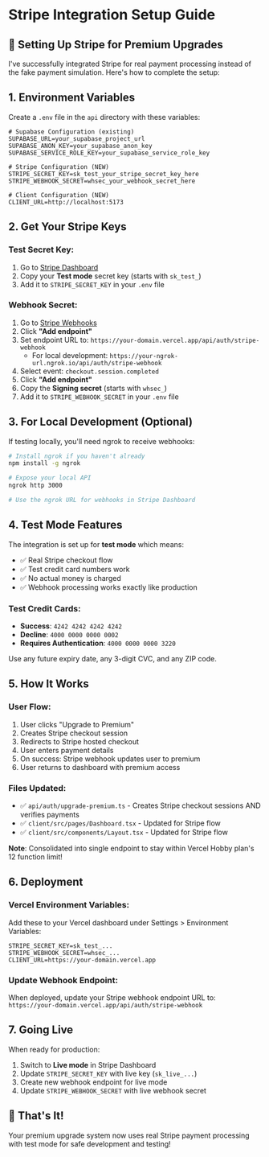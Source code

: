 # Stripe Integration Setup Guide

## 🚀 Setting Up Stripe for Premium Upgrades

I've successfully integrated Stripe for real payment processing instead of the fake payment simulation. Here's how to complete the setup:

## 1. Environment Variables

Create a `.env` file in the `api` directory with these variables:

```env
# Supabase Configuration (existing)
SUPABASE_URL=your_supabase_project_url
SUPABASE_ANON_KEY=your_supabase_anon_key
SUPABASE_SERVICE_ROLE_KEY=your_supabase_service_role_key

# Stripe Configuration (NEW)
STRIPE_SECRET_KEY=sk_test_your_stripe_secret_key_here
STRIPE_WEBHOOK_SECRET=whsec_your_webhook_secret_here

# Client Configuration (NEW)
CLIENT_URL=http://localhost:5173
```

## 2. Get Your Stripe Keys

### Test Secret Key:
1. Go to [Stripe Dashboard](https://dashboard.stripe.com/test/apikeys)
2. Copy your **Test mode** secret key (starts with `sk_test_`)
3. Add it to `STRIPE_SECRET_KEY` in your `.env` file

### Webhook Secret:
1. Go to [Stripe Webhooks](https://dashboard.stripe.com/test/webhooks)
2. Click **"Add endpoint"**
3. Set endpoint URL to: `https://your-domain.vercel.app/api/auth/stripe-webhook`
   - For local development: `https://your-ngrok-url.ngrok.io/api/auth/stripe-webhook`
4. Select event: `checkout.session.completed`
5. Click **"Add endpoint"**
6. Copy the **Signing secret** (starts with `whsec_`)
7. Add it to `STRIPE_WEBHOOK_SECRET` in your `.env` file

## 3. For Local Development (Optional)

If testing locally, you'll need ngrok to receive webhooks:

```bash
# Install ngrok if you haven't already
npm install -g ngrok

# Expose your local API
ngrok http 3000

# Use the ngrok URL for webhooks in Stripe Dashboard
```

## 4. Test Mode Features

The integration is set up for **test mode** which means:
- ✅ Real Stripe checkout flow
- ✅ Test credit card numbers work
- ✅ No actual money is charged
- ✅ Webhook processing works exactly like production

### Test Credit Cards:
- **Success**: `4242 4242 4242 4242`
- **Decline**: `4000 0000 0000 0002`
- **Requires Authentication**: `4000 0000 0000 3220`

Use any future expiry date, any 3-digit CVC, and any ZIP code.

## 5. How It Works

### User Flow:
1. User clicks "Upgrade to Premium"
2. Creates Stripe checkout session
3. Redirects to Stripe hosted checkout
4. User enters payment details
5. On success: Stripe webhook updates user to premium
6. User returns to dashboard with premium access

### Files Updated:
- ✅ `api/auth/upgrade-premium.ts` - Creates Stripe checkout sessions AND verifies payments
- ✅ `client/src/pages/Dashboard.tsx` - Updated for Stripe flow
- ✅ `client/src/components/Layout.tsx` - Updated for Stripe flow

**Note**: Consolidated into single endpoint to stay within Vercel Hobby plan's 12 function limit!

## 6. Deployment

### Vercel Environment Variables:
Add these to your Vercel dashboard under Settings > Environment Variables:
```
STRIPE_SECRET_KEY=sk_test_...
STRIPE_WEBHOOK_SECRET=whsec_...
CLIENT_URL=https://your-domain.vercel.app
```

### Update Webhook Endpoint:
When deployed, update your Stripe webhook endpoint URL to:
`https://your-domain.vercel.app/api/auth/stripe-webhook`

## 7. Going Live

When ready for production:
1. Switch to **Live mode** in Stripe Dashboard
2. Update `STRIPE_SECRET_KEY` with live key (`sk_live_...`)
3. Create new webhook endpoint for live mode
4. Update `STRIPE_WEBHOOK_SECRET` with live webhook secret

## 🎉 That's It!

Your premium upgrade system now uses real Stripe payment processing with test mode for safe development and testing! 